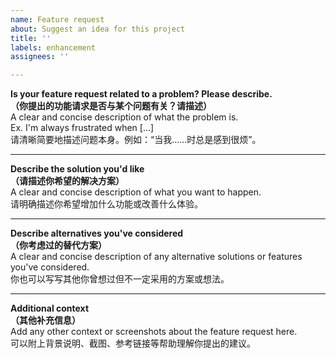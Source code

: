 ```yaml
---
name: Feature request
about: Suggest an idea for this project
title: ''
labels: enhancement
assignees: ''

---
```


**Is your feature request related to a problem? Please describe.  
（你提出的功能请求是否与某个问题有关？请描述）**  
A clear and concise description of what the problem is.  
Ex. I'm always frustrated when [...]  
请清晰简要地描述问题本身。例如：“当我……时总是感到很烦”。

---

**Describe the solution you'd like  
（请描述你希望的解决方案）**  
A clear and concise description of what you want to happen.  
请明确描述你希望增加什么功能或改善什么体验。

---

**Describe alternatives you've considered  
（你考虑过的替代方案）**  
A clear and concise description of any alternative solutions or features you've considered.  
你也可以写写其他你曾想过但不一定采用的方案或想法。

---

**Additional context  
（其他补充信息）**  
Add any other context or screenshots about the feature request here.  
可以附上背景说明、截图、参考链接等帮助理解你提出的建议。
